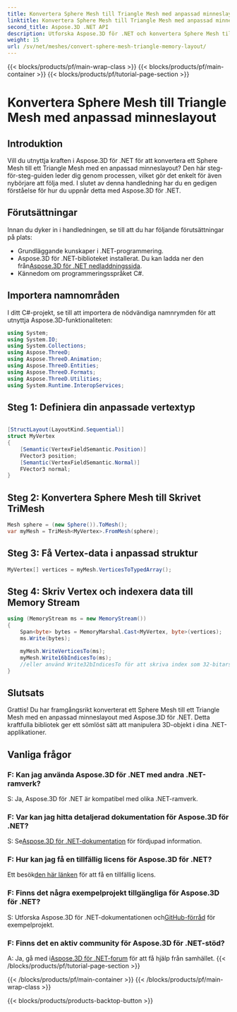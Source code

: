 ```yaml
---
title: Konvertera Sphere Mesh till Triangle Mesh med anpassad minneslayout
linktitle: Konvertera Sphere Mesh till Triangle Mesh med anpassad minneslayout
second_title: Aspose.3D .NET API
description: Utforska Aspose.3D för .NET och konvertera Sphere Mesh till Triangle Mesh utan ansträngning med anpassad minneslayout. Följ vår steg-för-steg-guide för sömlös integration.
weight: 15
url: /sv/net/meshes/convert-sphere-mesh-triangle-memory-layout/
---
```


{{< blocks/products/pf/main-wrap-class >}}
{{< blocks/products/pf/main-container >}}
{{< blocks/products/pf/tutorial-page-section >}}

# Konvertera Sphere Mesh till Triangle Mesh med anpassad minneslayout

## Introduktion
Vill du utnyttja kraften i Aspose.3D för .NET för att konvertera ett Sphere Mesh till ett Triangle Mesh med en anpassad minneslayout? Den här steg-för-steg-guiden leder dig genom processen, vilket gör det enkelt för även nybörjare att följa med. I slutet av denna handledning har du en gedigen förståelse för hur du uppnår detta med Aspose.3D för .NET.
## Förutsättningar
Innan du dyker in i handledningen, se till att du har följande förutsättningar på plats:
- Grundläggande kunskaper i .NET-programmering.
-  Aspose.3D för .NET-biblioteket installerat. Du kan ladda ner den från[Aspose.3D för .NET nedladdningssida](https://releases.aspose.com/3d/net/).
- Kännedom om programmeringsspråket C#.
## Importera namnområden
I ditt C#-projekt, se till att importera de nödvändiga namnrymden för att utnyttja Aspose.3D-funktionaliteten:
```csharp
using System;
using System.IO;
using System.Collections;
using Aspose.ThreeD;
using Aspose.ThreeD.Animation;
using Aspose.ThreeD.Entities;
using Aspose.ThreeD.Formats;
using Aspose.ThreeD.Utilities;
using System.Runtime.InteropServices;
```
## Steg 1: Definiera din anpassade vertextyp
```csharp

[StructLayout(LayoutKind.Sequential)]
struct MyVertex
{
    [Semantic(VertexFieldSemantic.Position)]
    FVector3 position;
    [Semantic(VertexFieldSemantic.Normal)]
    FVector3 normal;
}
```

## Steg 2: Konvertera Sphere Mesh till Skrivet TriMesh
```csharp
Mesh sphere = (new Sphere()).ToMesh();
var myMesh = TriMesh<MyVertex>.FromMesh(sphere);
```
## Steg 3: Få Vertex-data i anpassad struktur
```csharp
MyVertex[] vertices = myMesh.VerticesToTypedArray();
```
## Steg 4: Skriv Vertex och indexera data till Memory Stream
```csharp
using (MemoryStream ms = new MemoryStream())
{
    Span<byte> bytes = MemoryMarshal.Cast<MyVertex, byte>(vertices);
    ms.Write(bytes);

    myMesh.WriteVerticesTo(ms);
    myMesh.Write16bIndicesTo(ms);
    //eller använd Write32bIndicesTo för att skriva index som 32-bitars heltal.
}
```
## Slutsats
Grattis! Du har framgångsrikt konverterat ett Sphere Mesh till ett Triangle Mesh med en anpassad minneslayout med Aspose.3D för .NET. Detta kraftfulla bibliotek ger ett sömlöst sätt att manipulera 3D-objekt i dina .NET-applikationer.
## Vanliga frågor
### F: Kan jag använda Aspose.3D för .NET med andra .NET-ramverk?
S: Ja, Aspose.3D för .NET är kompatibel med olika .NET-ramverk.
### F: Var kan jag hitta detaljerad dokumentation för Aspose.3D för .NET?
 S: Se[Aspose.3D för .NET-dokumentation](https://reference.aspose.com/3d/net/) för fördjupad information.
### F: Hur kan jag få en tillfällig licens för Aspose.3D för .NET?
 Ett besök[den här länken](https://purchase.aspose.com/temporary-license/) för att få en tillfällig licens.
### F: Finns det några exempelprojekt tillgängliga för Aspose.3D för .NET?
 S: Utforska Aspose.3D för .NET-dokumentationen och[GitHub-förråd](https://github.com/aspose-3d/Aspose.3D-for-.NET) för exempelprojekt.
### F: Finns det en aktiv community för Aspose.3D för .NET-stöd?
 A: Ja, gå med i[Aspose.3D för .NET-forum](https://forum.aspose.com/c/3d/18) för att få hjälp från samhället.
{{< /blocks/products/pf/tutorial-page-section >}}

{{< /blocks/products/pf/main-container >}}
{{< /blocks/products/pf/main-wrap-class >}}

{{< blocks/products/products-backtop-button >}}
